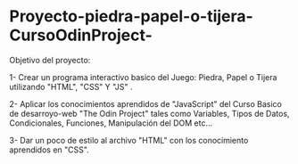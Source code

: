 # Proyecto-piedra-papel-o-tijera-CursoOdinProject-

Objetivo del proyecto:

1- Crear un programa interactivo basico del Juego: Piedra, Papel o Tijera utilizando "HTML", "CSS" Y "JS" .

2- Aplicar los conocimientos aprendidos de "JavaScript" del Curso Basico de desarroyo-web "The Odin Project" tales como Variables, Tipos de Datos, Condicionales, Funciones, Manipulación del DOM etc... 

3- Dar un poco de estilo al archivo "HTML" con los conocimiento aprendidos en "CSS". 

